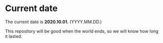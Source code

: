 # Current date

The current date is **2020.10.01.** (YYYY.MM.DD.)

This repository will be good when the world ends, so we will know how long it lasted.